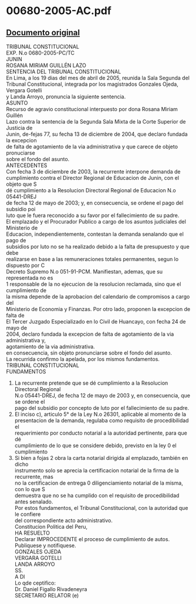 
00680-2005-AC.pdf
=================
  
[Documento original](https://tc.gob.pe/jurisprudencia/2005/00680-2005-AC.pdf)  
---  
TRIBUNAL CONSTITUCIONAL  
EXP. N.o 0680-2005-PC/TC  
JUNIN  
ROSANA MIRIAM GUILLÉN LAZO  
SENTENCIA DEL TRIBUNAL CONSTITUCIONAL  
En Lima, a los 19 dias del mes de abril de 2005, reunida la Sala Segunda del  
Tribunal Constitucional, integrada por los magistrados Gonzales Ojeda, Vergara Gotelli  
y Landa Arroyo, pronuncia la siguiente sentencia.  
ASUNTO  
Recurso de agravio constitucional interpuesto por dona Rosana Miriam Guillén  
Lazo contra la sentencia de la Segunda Sala Mixta de la Corte Superior de Justicia de  
Junin, de-fejas 77, su fecha 13 de diciembre de 2004, que declaro fundada la excepcion  
de falta de agotamiento de la via administrativa y que carece de objeto pronuciarse  
sobre el fondo del asunto.  
ANTECEDENTES  
Con fecha 3 de diciembre de 2003, la recurrente interpone demanda de  
cumplimiento contra el Director Regional de Educacion de Junin, con el objeto que S  
dé cumplimiento a la Resolucion Directoral Regional de Educacion N.o 05441-DREJ  
de fecha 12 de mayo de 2003; y, en consecuencia, se ordene el pago del subsidio poi  
luto que le fuera reconocido a su favor por el fallecimiento de su padre.  
El emplazado y el Procurador Publico a cargo de los asuntos judiciales del Ministerio de  
Educacion, independientemente, contestan la demanda senalando que el pago de  
subsidios por luto no se ha realizado debido a la falta de presupuesto y que debe  
realizarse en base a las remuneraciones totales permanentes, segun lo dispuesto por C  
Decreto Supremo N.o 051-91-PCM. Manifiestan, ademas, que su representada no es  
1 responsable de la no ejecucion de la resolucion reclamada, sino que el cumplimiento de  
la misma depende de la aprobacion del calendario de compromisos a cargo del  
Ministerio de Economia y Finanzas. Por otro lado, proponen la excepcion de falta de  
El Tercer Juzgado Especializado en lo Civil de Huancayo, con fecha 24 de mayo de  
2004, declaro fundada la excepcion de falta de agotamiento de la via administrativa y,  
agotamiento de la via administrativa.  
en consecuencia, sin objeto pronunciarse sobre el fondo del asunto.  
La recurrida confirmo la apelada, por los mismos fundamentos.  
TRIBUNAL CONSTITUCIONAL  
FUNDAMENTOS  
1. La recurrente pretende que se dé cumplimiento a la Resolucion Directoral Regional  
N.o 05441-DREJ, de fecha 12 de mayo de 2003 y, en consecuencia, que se ordene el  
pago del subsidio por concepto de luto por el fallecimiento de su padre.  
2. El inciso c), articulo 5° de la Ley N.o 26301, aplicable al momento de la  
presentacion de la demanda, regulaba como requisito de procedibilidad el  
requerimiento por conducto notarial a la autoridad pertinente, para que dé  
cumplimiento de lo que se considere debido, previsto en la ley 0 el cumplimiento  
3. Si bien a fojas 2 obra la carta notarial dirigida al emplazado, también en dicho  
instrumento solo se aprecia la certificacion notarial de la firma de la recurrente, mas  
no la certificacion de entrega 0 diligenciamiento notarial de la misma, con lo que S  
demuestra que no se ha cumplido con el requisito de procedibilidad antes senalado.  
Por estos fundamentos, el Tribunal Constitucional, con la autoridad que le confiere  
del correspondiente acto administrativo.  
Constitucion Politica del Peru,  
HA RESUELTO  
Declarar IMPROCEDENTE el proceso de cumplimiento de autos.  
Publiquese y notifiquese.  
GONZALES OJEDA  
VERGARA GOTELLI  
LANDA ARROYO  
SS.  
A Dl  
Lo qde ceptifico:  
Dr. Daniel Figallo Rivadeneyra  
SECRETARIO RELATOR (e)